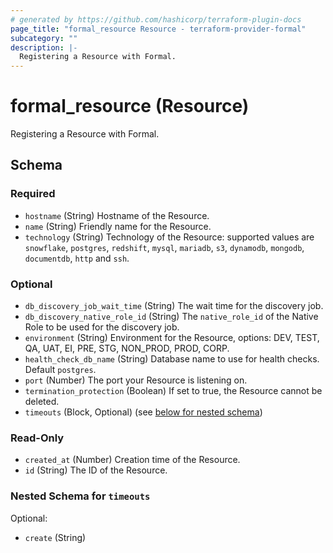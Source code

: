 ```yaml
---
# generated by https://github.com/hashicorp/terraform-plugin-docs
page_title: "formal_resource Resource - terraform-provider-formal"
subcategory: ""
description: |-
  Registering a Resource with Formal.
---
```


# formal_resource (Resource)

Registering a Resource with Formal.



<!-- schema generated by tfplugindocs -->
## Schema

### Required

- `hostname` (String) Hostname of the Resource.
- `name` (String) Friendly name for the Resource.
- `technology` (String) Technology of the Resource: supported values are `snowflake`, `postgres`, `redshift`, `mysql`, `mariadb`, `s3`, `dynamodb`, `mongodb`, `documentdb`, `http` and `ssh`.

### Optional

- `db_discovery_job_wait_time` (String) The wait time for the discovery job.
- `db_discovery_native_role_id` (String) The `native_role_id` of the Native Role to be used for the discovery job.
- `environment` (String) Environment for the Resource, options: DEV, TEST, QA, UAT, EI, PRE, STG, NON_PROD, PROD, CORP.
- `health_check_db_name` (String) Database name to use for health checks. Default `postgres`.
- `port` (Number) The port your Resource is listening on.
- `termination_protection` (Boolean) If set to true, the Resource cannot be deleted.
- `timeouts` (Block, Optional) (see [below for nested schema](#nestedblock--timeouts))

### Read-Only

- `created_at` (Number) Creation time of the Resource.
- `id` (String) The ID of the Resource.

<a id="nestedblock--timeouts"></a>
### Nested Schema for `timeouts`

Optional:

- `create` (String)


